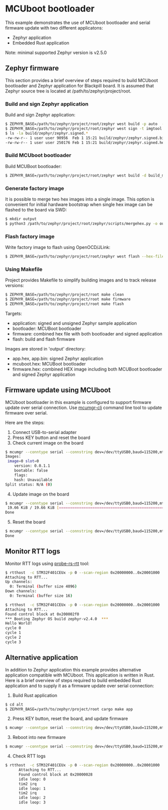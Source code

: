 # MCUboot bootloader

This example demonstrates the use of MCUboot bootloader and serial firmware update with two different applicatons:
* Zephyr application
* Embedded Rust application

Note: minimal supported Zephyr version is v2.5.0

## Zephyr firmware

This section provides a brief overview of steps required to build MCUboot bootloader and Zephyr application for Blackpill board. It is assumed that Zephyr source tree is located at /path/to/zephyr/project/root.

### Build and sign Zephyr application

Build and sign Zephyr application:

```bash
$ ZEPHYR_BASE=/path/to/zephyr/project/root/zephyr west build -p auto  -b blackpill
$ ZEPHYR_BASE=/path/to/zephyr/project/root/zephyr west sign -t imgtool -p /path/to/zephyr/project/root/bootloader/mcuboot/scripts/imgtool.py -- --key /path/to/zephyr/project/root/bootloader/mcuboot/root-rsa-2048.pem
$ ls -la build/zephyr/zephyr.signed.*
-rw-rw-r-- 1 user user 90956  Feb 1 15:21 build/zephyr/zephyr.signed.bin
-rw-rw-r-- 1 user user 250176 Feb 1 15:21 build/zephyr/zephyr.signed.hex
```

### Build MCUboot bootloader

Build MCUBoot bootloader:

```bash
$ ZEPHYR_BASE=/path/to/zephyr/project/root/zephyr west build -d build_mcuboot -b blackpill_f401ce -s /path/to/zephyr/project/root/bootloader/mcuboot/boot/zephyr -- -DCONF_FILE=${PWD}/mcuboot/prj.conf -DDTC_OVERLAY_FILE=${PWD}/boards/blackpill_f401ce.overlay
```

### Generate factory image

It is possible to merge two hex images into a single image. This option is convenient for initial hardware bootstrap when single hex image can be flashed to the board via SWD:

```bash
$ mkdir output
$ python3 /path/to/zephyr/project/root/zephyr/scripts/mergehex.py -o output/firmware.hex build_mcuboot/zephyr/zephyr.hex build/zephyr/zephyr.signed.hex
```

### Flash factory image

Write factory image to flash using OpenOCD/JLink:

```bash
$ ZEPHYR_BASE=/path/to/zephyr/project/root/zephyr west flash --hex-file output/firmware.hex --runner openocd --config support/openocd.cfg
```

### Using Makefile

Project provides Makefile to simplify building images and to track release versions:

```bash
$ ZEPHYR_BASE=/path/to/zephyr/project/root make clean
$ ZEPHYR_BASE=/path/to/zephyr/project/root make firmware
$ ZEPHYR_BASE=/path/to/zephyr/project/root make flash
```

Targets:
* application: signed and unsigned Zephyr sample application
* bootloader: MCUBoot bootloader
* firmware: combined hex file with both bootloader and signed application
* flash: build and flash firmware

Images are stored in 'output' directory:
* app.hex, app.bin: signed Zephyr application
* mcuboot.hex: MCUBoot bootloader
* firmware.hex: combined HEX image including both MCUBoot bootloader and signed Zephyr application

## Firmware update using MCUboot

MCUboot bootloader in this example is configured to support firmware update over serial connection.  Use [mcumgr-cli](https://github.com/apache/mynewt-mcumgr-cli)
command line tool to update firmware over serial.

Here are the steps:

1. Connect USB-to-serial adapter
2. Press KEY button and reset the board
3. Check current image on the board
```bash
$ mcumgr --conntype serial --connstring dev=/dev/ttyUSB0,baud=115200,mtu=512  image list
Images:
 image=0 slot=0
    version: 0.0.1.1
    bootable: false
    flags:
    hash: Unavailable
Split status: N/A (0)
```
4. Update image on the board
```bash
$ mcumgr --conntype serial --connstring dev=/dev/ttyUSB0,baud=115200,mtu=512 image upload output/app.bin
 19.66 KiB / 19.66 KiB [==========================================================================================================================================================================================================================================] 100.00% 1.31 KiB/s 14s
Done
```

5. Reset the board
```bash
$ mcumgr --conntype serial --connstring dev=/dev/ttyUSB0,baud=115200,mtu=512 reset
Done
```

## Monitor RTT logs

Monitor RTT logs using [probe-rs-rtt](https://github.com/probe-rs/probe-rs-rtt) tool:

```bash
$ rtthost  -c STM32F401CEUx -p 0 --scan-region 0x20000000..0x20001000  -l
Attaching to RTT...
Up channels:
  0: Terminal (buffer size 4096)
Down channels:
  0: Terminal (buffer size 16)

$ rtthost  -c STM32F401CEUx -p 0 --scan-region 0x20000000..0x20001000
Attaching to RTT...
Found control block at 0x200002f0
*** Booting Zephyr OS build zephyr-v2.4.0  ***
Hello World!
cycle 0
cycle 1
cycle 2
cycle 3
```

## Alternative application
In addition to Zephyr application this example provides alternative application compatible with MCUboot. This application is written in Rust.
Here is a brief overview of steps required to build embedded Rust application and to supply it as a firmware update over serial connection:

1. Build Rust application
```bash
$ cd alt
$ ZEPHYR_BASE=/path/to/zephyr/project/root cargo make app
```
2. Press KEY button, reset the board, and update firmware
```bash
$ mcumgr --conntype serial --connstring dev=/dev/ttyUSB0,baud=115200,mtu=512 image upload test-rs-fw.signed.bin
```
3. Reboot into new firmware
```bash
$ mcumgr --conntype serial --connstring dev=/dev/ttyUSB0,baud=115200,mtu=512 reset
```
4. Check RTT logs
```bash
$ rtthost  -c STM32F401CEUx -p 0 --scan-region 0x20000000..0x20001000
      Attaching to RTT...
      Found control block at 0x20000028
      idle loop: 0
      tim2 irq
      idle loop: 1
      tim2 irq
      idle loop: 2
      idle loop: 3
```
